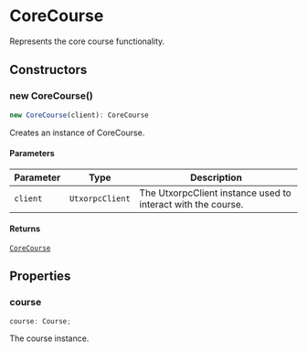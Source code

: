 # CoreCourse

Represents the core course functionality.

## Constructors

### new CoreCourse()

```ts
new CoreCourse(client): CoreCourse
```

Creates an instance of CoreCourse.

#### Parameters

| Parameter | Type | Description |
| ------ | ------ | ------ |
| `client` | `UtxorpcClient` | The UtxorpcClient instance used to interact with the course. |

#### Returns

[`CoreCourse`](CoreCourse.md)

## Properties

### course

```ts
course: Course;
```

The course instance.
